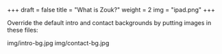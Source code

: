 +++
draft = false
title = "What is Zouk?"
weight = 2
img = "ipad.png"
+++

Override the default intro and contact backgrounds by putting images in these files:

img/intro-bg.jpg
img/contact-bg.jpg
